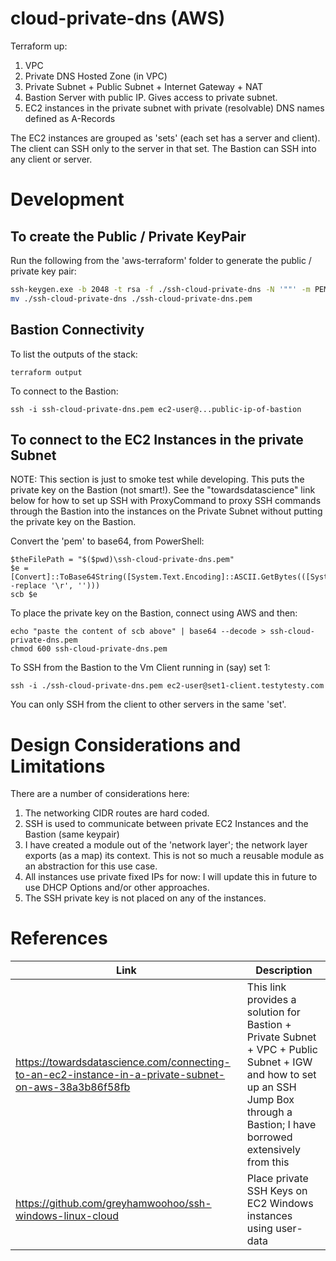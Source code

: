 # cloud-private-dns (AWS)
Terraform up:

1. VPC
2. Private DNS Hosted Zone (in VPC)
3. Private Subnet + Public Subnet + Internet Gateway + NAT
4. Bastion Server with public IP. Gives access to private subnet. 
5. EC2 instances in the private subnet with private (resolvable) DNS names defined as A-Records

The EC2 instances are grouped as 'sets' (each set has a server and client). The client can SSH only to the server in that set. The Bastion can SSH into any client or server.

# Development

## To create the Public / Private KeyPair
Run the following from the 'aws-terraform' folder to generate the public / private key pair:

```bash
ssh-keygen.exe -b 2048 -t rsa -f ./ssh-cloud-private-dns -N '""' -m PEM -C "private-key"
mv ./ssh-cloud-private-dns ./ssh-cloud-private-dns.pem
```

## Bastion Connectivity
To list the outputs of the stack:

```
terraform output
```

To connect to the Bastion:

```
ssh -i ssh-cloud-private-dns.pem ec2-user@...public-ip-of-bastion
```

## To connect to the EC2 Instances in the private Subnet
NOTE: This section is just to smoke test while developing. This puts the private key on the Bastion (not smart!). See the "towardsdatascience" link below for how to set up SSH with ProxyCommand to proxy SSH commands through the Bastion into the instances on the Private Subnet without putting the private key on the Bastion. 

Convert the 'pem' to base64, from PowerShell:

```
$theFilePath = "$($pwd)\ssh-cloud-private-dns.pem"
$e = [Convert]::ToBase64String([System.Text.Encoding]::ASCII.GetBytes(([System.IO.File]::ReadAllText($theFilePath) -replace '\r', '')))
scb $e
```

To place the private key on the Bastion, connect using AWS and then:

```
echo "paste the content of scb above" | base64 --decode > ssh-cloud-private-dns.pem
chmod 600 ssh-cloud-private-dns.pem
```

To SSH from the Bastion to the Vm Client running in (say) set 1:

```
ssh -i ./ssh-cloud-private-dns.pem ec2-user@set1-client.testytesty.com
```

You can only SSH from the client to other servers in the same 'set'. 

# Design Considerations and Limitations
There are a number of considerations here:

1. The networking CIDR routes are hard coded. 
2. SSH is used to communicate between private EC2 Instances and the Bastion (same keypair)
3. I have created a module out of the 'network layer'; the network layer exports (as a map) its context. This is not so much a reusable module as an abstraction for this use case. 
4. All instances use private fixed IPs for now: I will update this in future to use DHCP Options and/or other approaches. 
5. The SSH private key is not placed on any of the instances.  

# References
| Link | Description |
| ---- | ----------- |
| https://towardsdatascience.com/connecting-to-an-ec2-instance-in-a-private-subnet-on-aws-38a3b86f58fb | This link provides a solution for Bastion + Private Subnet + VPC + Public Subnet + IGW and how to set up an SSH Jump Box through a Bastion; I have borrowed extensively from this |
| https://github.com/greyhamwoohoo/ssh-windows-linux-cloud | Place private SSH Keys on EC2 Windows instances using user-data | 
